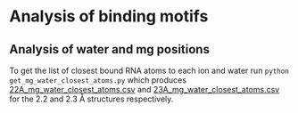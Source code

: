 # Analysis of binding motifs

## Analysis of water and mg positions

To get the list of closest bound RNA atoms to each ion and water run `python get_mg_water_closest_atoms.py` which produces [22A_mg_water_closest_atoms.csv](22A_mg_water_closest_atoms.csv) and [23A_mg_water_closest_atoms.csv](23A_mg_water_closest_atoms.csv) for the 2.2 and 2.3 Å structures respectively.

